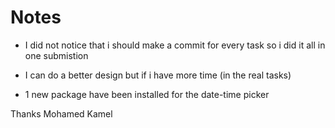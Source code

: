 # Notes

- I did not notice that i should make a commit for every task so i did it all in one submistion

- I can do a better design but if i have more time (in the real tasks)

- 1 new package have been installed for the date-time picker

Thanks
Mohamed Kamel